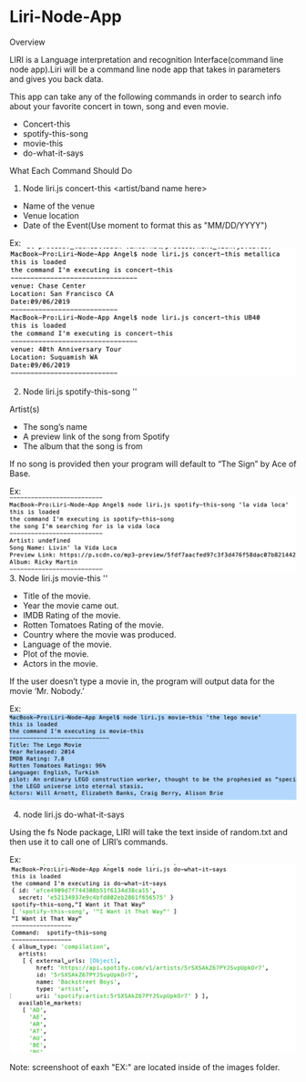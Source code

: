 # Liri-Node-App
Overview

LIRI is a Language interpretation and recognition Interface(command line node app).Liri will be a command line node app that takes in parameters and gives you back data.

This app can take any of the following commands in order to search info about your favorite concert in town, song and even movie.

* Concert-this
* spotify-this-song
* movie-this
* do-what-it-says

What Each Command Should Do

1. Node liri.js concert-this <artist/band name here>

* Name of the venue
* Venue location
* Date of the Event(Use moment to format this as "MM/DD/YYYY")

Ex: ![Terminal concert screenshoot](images/concert-this.jpg)

2. Node liri.js spotify-this-song '<song name here>'
  
  Artist(s)

* The song’s name
* A preview link of the song from Spotify
* The album that the song is from

If no song is provided then your program will default to “The Sign” by Ace of Base.

Ex: ![Terminal Spotify screenshoot](images/spotify-this-song.jpg)
3. Node liri.js movie-this '<movie name here>'
  
   * Title of the movie.
   * Year the movie came out.
   * IMDB Rating of the movie.
   * Rotten Tomatoes Rating of the movie.
   * Country where the movie was produced.
   * Language of the movie.
   * Plot of the movie.
   * Actors in the movie.
   
   If the user doesn’t type a movie in, the program will output data for the movie ‘Mr. Nobody.’
   
   Ex: ![Terminal Movie screenshoot](images/movie-this.jpg)
   
 4. node liri.js do-what-it-says
 
  Using the fs Node package, LIRI will take the text inside of random.txt and then use it to call one of LIRI’s commands.
  
  
  Ex: ![Terminal I Want it That way screenshoot](images/IWantitThatway.jpg)
  
  Note: screenshoot of eaxh "EX:" are located inside of the images folder.
   





